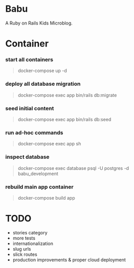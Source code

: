 # Babu
A Ruby on Rails Kids Microblog. 

# Container

### start all containers 

> docker-compose up -d

### deploy all database migration 

> docker-compose exec app bin/rails db:migrate

### seed initial content 

> docker-compose exec app bin/rails db:seed

### run ad-hoc commands

> docker-compose exec app sh 

### inspect database

> docker-compose exec database psql -U postgres -d babu_development

### rebuild main app container
 
> docker-compose build app


# TODO

- stories category
- more tests
- internationalization
- slug urls
- slick routes
- production improvements & proper cloud deployment

